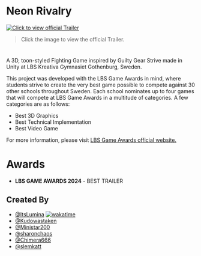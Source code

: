 # Neon Rivalry
[![Click to view official Trailer](https://github.com/ltsLumina/FightingGame/assets/119983088/63bf24ac-f5d7-4973-9053-f81e23b5ba9c)](https://www.youtube.com/watch?v=UevxVm1XZMU)
> Click the image to view the official Trailer.

#

A 3D, toon-styled Fighting Game inspired by Guilty Gear Strive made in Unity at LBS Kreativa Gymnasiet Gothenburg, Sweden.

This project was developed with the LBS Game Awards in mind, where students strive to create the very best game possible to compete against 30 other schools throughout Sweden.
Each school nominates up to four games that will compete at LBS Game Awards in a multitude of categories. A few categories are as follows: 
- Best 3D Graphics
- Best Technical Implementation
- Best Video Game

For more information, please visit [LBS Game Awards official website.](https://lbs.se/lbs-awards/game-awards/)

# Awards
- **LBS GAME AWARDS 2024** - BEST TRAILER

## Created By
   - [@ItsLumina](https://github.com/ltsLumina) [![wakatime](https://wakatime.com/badge/user/018b0c84-c3a0-4f65-b3b0-741d40b02439/project/018b0c86-ae74-4946-b060-861371acd17a.svg)](https://wakatime.com/badge/user/018b0c84-c3a0-4f65-b3b0-741d40b02439/project/018b0c86-ae74-4946-b060-861371acd17a)
   - [@Kudowastaken](https://github.com/Kudowastaken)
   - [@Ministar200](https://github.com/Ministar200)
   - [@sharonchaos](https://github.com/sharonchaos)
   - [@Chimera666](https://github.com/Chimera666)
   - [@slemkatt](https://github.com/slemkatt)
